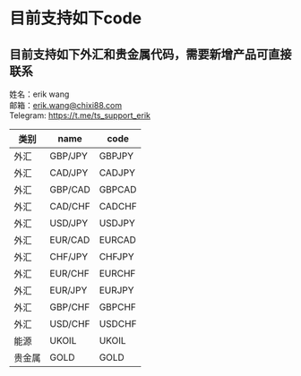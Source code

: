 # 目前支持如下code

## 目前支持如下外汇和贵金属代码，需要新增产品可直接联系<br/>
姓名：erik wang<br/>
邮箱：erik.wang@chixi88.com<br/>
Telegram: https://t.me/ts_support_erik<br/>

| 类别 | name | code |
| --- | --- | --- |
| 外汇 | GBP/JPY | GBPJPY |
| 外汇 | CAD/JPY | CADJPY |
| 外汇 | GBP/CAD | GBPCAD |
| 外汇 | CAD/CHF | CADCHF |
| 外汇 | USD/JPY | USDJPY |
| 外汇 | EUR/CAD | EURCAD |
| 外汇 | CHF/JPY | CHFJPY |
| 外汇 | EUR/CHF | EURCHF |
| 外汇 | EUR/JPY | EURJPY |
| 外汇 | GBP/CHF | GBPCHF |
| 外汇 | USD/CHF | USDCHF |
| 能源 | UKOIL | UKOIL |
| 贵金属 | GOLD | GOLD |